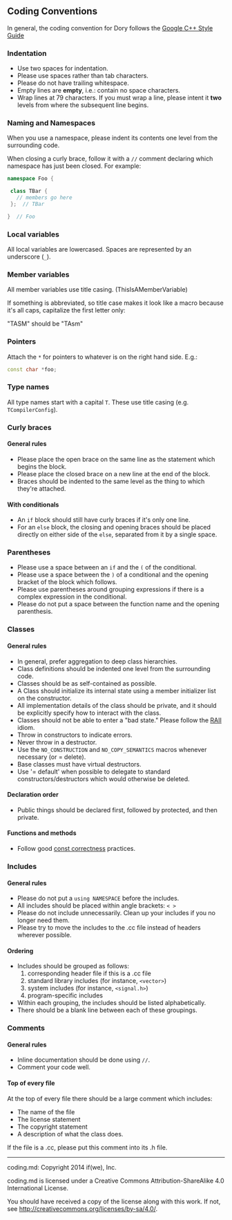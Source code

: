 ## Coding Conventions

In general, the coding convention for Dory follows the
[Google C++ Style Guide](http://google-styleguide.googlecode.com/svn/trunk/cppguide.xml)

### Indentation

* Use two spaces for indentation.
* Please use spaces rather than tab characters.
* Please do not have trailing whitespace.
* Empty lines are **empty**, i.e.: contain no space characters.
* Wrap lines at 79 characters.  If you must wrap a line, please intent
it **two** levels from where the subsequent line begins.

### Naming and Namespaces

When you use a namespace, please indent its contents one level from the
surrounding code.

When closing a curly brace, follow it with a `//` comment declaring which
namespace has just been closed. For example:

```C++
namespace Foo {

 class TBar {
   // members go here
 };  // TBar

}  // Foo
```

### Local variables

All local variables are lowercased. Spaces are represented by an underscore
(`_`).

### Member variables

All member variables use title casing. (ThisIsAMemberVariable)

If something is abbreviated, so title case makes it look like a macro because
it's all caps, capitalize the first letter only:

"TASM" should be "TAsm"

### Pointers

Attach the `*` for pointers to whatever is on the right hand side. E.g.:

```C++
const char *foo;
```

### Type names

All type names start with a capital `T`. These use title casing (e.g.
`TCompilerConfig`).

### Curly braces

#### General rules

* Please place the open brace on the same line as the statement which begins
the block.
* Please place the closed brace on a new line at the end of the block.
* Braces should be indented to the same level as the thing to which they're
attached.

#### With conditionals

* An `if` block should still have curly braces if it's only one line.
* For an `else` block, the closing and opening braces should be placed directly on either side of the `else`, separated from it by a single space.

### Parentheses

* Please use a space between an `if` and the `(` of the conditional.
* Please use a space between the `)` of a conditional and the opening bracket
of the block which follows.
* Please use parentheses around grouping expressions if there is a complex
expression in the conditional.
* Please do not put a space between the function name and the opening
parenthesis.

### Classes

#### General rules

* In general, prefer aggregation to deep class hierarchies.
* Class definitions should be indented one level from the surrounding code.
* Classes should be as self-contained as possible.
* A Class should initialize its internal state using a member initializer list
on the constructor.
* All implementation details of the class should be private, and it should be
explicitly specify how to interact with the class.
* Classes should not be able to enter a "bad state."  Please follow the
[RAII](http://en.wikipedia.org/wiki/Resource_Acquisition_Is_Initialization)
idiom.
* Throw in constructors to indicate errors.
* Never throw in a destructor.
* Use the `NO_CONSTRUCTION` and `NO_COPY_SEMANTICS` macros whenever necessary
(or = delete).
* Base classes must have virtual destructors.
* Use '= default' when possible to delegate to standard
constructors/destructors which would otherwise be deleted.

#### Declaration order

* Public things should be declared first, followed by protected, and then
private.

#### Functions and methods

* Follow good
[const correctness](http://en.wikipedia.org/wiki/Const-correctness) practices.

### Includes

#### General rules

* Please do not put a `using NAMESPACE` before the includes.
* All includes should be placed within angle brackets: `< >`
* Please do not include unnecessarily.  Clean up your includes if you no longer
need them.
* Please try to move the includes to the .cc file instead of headers wherever
possible.

#### Ordering

* Includes should be grouped as follows:
    1. corresponding header file if this is a .cc file
    2. standard library includes (for instance, `<vector>`)
    1. system includes (for instance, `<signal.h>`)
    1. program-specific includes
* Within each grouping, the includes should be listed alphabetically.
* There should be a blank line between each of these groupings.

### Comments

#### General rules

* Inline documentation should be done using `//`.
* Comment your code well.

#### Top of every file

At the top of every file there should be a large comment which includes:

* The name of the file
* The license statement
* The copyright statement
* A description of what the class does.

If the file is a .cc, please put this comment into its .h file.

-----

coding.md: Copyright 2014 if(we), Inc.

coding.md is licensed under a Creative Commons Attribution-ShareAlike 4.0
International License.

You should have received a copy of the license along with this work. If not,
see <http://creativecommons.org/licenses/by-sa/4.0/>.
